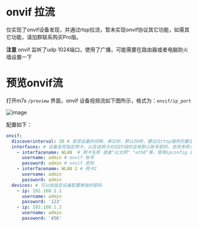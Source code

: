 # onvif 拉流

仅实现了onvif设备发现，并通过rtsp拉流，暂未实现onvif协议其它功能，如需其它功能，请加群联系购买Pro版。

**注意** onvif 监听了udp 1024端口，使用了广播，可能需要在路由器或者电脑防火墙设置一下

# 预览onvif流
打开m7s `/preview` 界面，onvif 设备视频流如下图所示，格式为：`onvif/ip_port` 

![image](https://user-images.githubusercontent.com/1883728/215057255-ccaf0359-df7d-48a5-9336-754a4ca1b8f8.png)


配置如下：
```yaml
onvif:
  discoverinterval: 30 # 发现设备的间隔，单位秒，默认30秒，建议比rtsp插件的重连间隔大点
  interfaces: # 设备发现指定网卡，以及该网卡对应IP段的全局默认账号密码，支持多网卡
    - interfacename: WLAN  # 网卡名称 或者"以太网" "eth0"等，使用ipconfig 或者 ifconfig 查看网卡名称 
      username: admin # onvif 账号
      password: admin # onvif 密码
    - interfacename: WLAN 2 # 网卡2
      username: admin
      password: admin
  devices: # 可以给指定设备配置单独的密码
    - ip: 192.168.1.1
      username: admin
      password: '123'
    - ip: 192.168.1.2
      username: admin
      password: '456'
```
